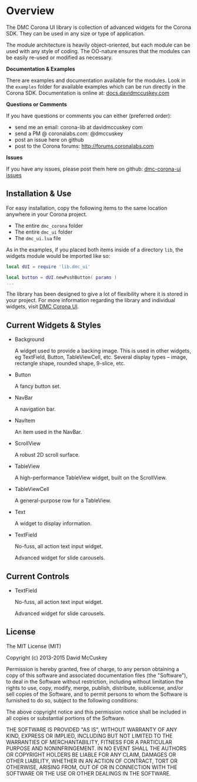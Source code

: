 # Overview #

The DMC Corona UI library is collection of advanced widgets for the Corona SDK. They can be used in any size or type of application.

The module architecture is heavily object-oriented, but each module can be used with any style of coding. The OO-nature ensures that the modules can be easily re-used or modified as necessary.


**Documentation & Examples**

There are examples and documentation available for the modules. Look in the `examples` folder for available examples which can be run directly in the Corona SDK. Documentation is online at: [docs.davidmccuskey.com](http://docs.davidmccuskey.com/dmc+corona+ui)


**Questions or Comments**

If you have questions or comments you can either (preferred order):
* send me an email: corona-lib at davidmccuskey com
* send a PM @ coronalabs.com: @dmccuskey
* post an issue here on github
* post to the Corona forums: http://forums.coronalabs.com


**Issues**

If you have any issues, please post them here on github: [dmc-corona-ui issues](http://github.com/dmccuskey/dmc-corona-ui/issues)




## Installation & Use ##

For easy installation, copy the following items to the same location anywhere in your Corona project.

* The entire `dmc_corona` folder
* The entire `dmc_ui` folder
* The `dmc_ui.lua` file


As in the examples, if you placed both items inside of a directory `lib`, the widgets module would be imported like so:

```lua
local dUI = require 'lib.dmc_ui'

local button = dUI.newPushButton( params )
...
```


The library has been designed to give a lot of flexibility where it is stored in your project. For more information regarding the library and individual widgets, visit [DMC Corona UI](http://docs.davidmccuskey.com/dmc+corona+ui).



## Current Widgets & Styles ##

* Background

  A widget used to provide a backing image. This is used in other widgets, eg TextField, Button, TableViewCell, etc. Several display types – image, rectangle shape, rounded shape, 9-slice, etc.

* Button

  A fancy button set.

* NavBar

  A navigation bar.

* NavItem

  An item used in the NavBar.

* ScrollView

  A robust 2D scroll surface.

* TableView

  A high-performance TableView widget, built on the ScrollView.

* TableViewCell

  A general-purpose row for a TableView.

* Text

  A widget to display information.

* TextField

  No-fuss, all action text input widget.

  Advanced widget for slide carousels.



## Current Controls ##


* TextField

  No-fuss, all action text input widget.

  Advanced widget for slide carousels.



## License ##

The MIT License (MIT)

Copyright (c) 2013-2015 David McCuskey

Permission is hereby granted, free of charge, to any person obtaining a copy
of this software and associated documentation files (the "Software"), to deal
in the Software without restriction, including without limitation the rights
to use, copy, modify, merge, publish, distribute, sublicense, and/or sell
copies of the Software, and to permit persons to whom the Software is
furnished to do so, subject to the following conditions:

The above copyright notice and this permission notice shall be included in all
copies or substantial portions of the Software.

THE SOFTWARE IS PROVIDED "AS IS", WITHOUT WARRANTY OF ANY KIND, EXPRESS OR
IMPLIED, INCLUDING BUT NOT LIMITED TO THE WARRANTIES OF MERCHANTABILITY,
FITNESS FOR A PARTICULAR PURPOSE AND NONINFRINGEMENT. IN NO EVENT SHALL THE
AUTHORS OR COPYRIGHT HOLDERS BE LIABLE FOR ANY CLAIM, DAMAGES OR OTHER
LIABILITY, WHETHER IN AN ACTION OF CONTRACT, TORT OR OTHERWISE, ARISING FROM,
OUT OF OR IN CONNECTION WITH THE SOFTWARE OR THE USE OR OTHER DEALINGS IN THE
SOFTWARE.
